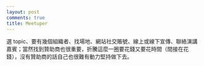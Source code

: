 ```yaml
---
layout: post
comments: true
title: Meetuper
---
```


選 topic、要有幾個組織者、找場地、網站社交賬號、線上或線下宣傳、聯絡演講嘉賓；當然找到贊助商也很重要，折騰這麼一圈要花錢又要花時間（間接在花錢），沒有贊助商的話自己也很難有動力堅持做下去。

